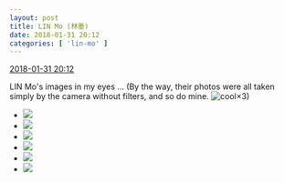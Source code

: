```yaml
---
layout: post
title: LIN Mo (林墨)
date: 2018-01-31 20:12
categories: [ 'lin-mo' ]
---
```


<div class="weibo-info">
  <a href="https://weibo.com/6108312042/G0Z1ldHAz">2018-01-31 20:12</a>
</div>

LIN Mo's images in my eyes … (By the way, their photos were all taken simply by the camera without filters, and so do mine. ![cool](https://img.t.sinajs.cn/t4/appstyle/expression/ext/normal/8a/pcmoren_cool2017_org.png)×3)

<!-- more -->

<ul class="weibo-pic-list-2">
  <li class="weibo-pic">
    <a href="//wx1.sinaimg.cn/mw690/006FnQZYly1fo01sthmkrj30qo0qogoy.jpg"><img src="//wx1.sinaimg.cn/thumb150/006FnQZYly1fo01sthmkrj30qo0qogoy.jpg"/></a>
  </li>
  <li class="weibo-pic">
    <a href="//wx4.sinaimg.cn/mw690/006FnQZYly1fo01stwlh8j30qo0qotbk.jpg"><img src="//wx4.sinaimg.cn/thumb150/006FnQZYly1fo01stwlh8j30qo0qotbk.jpg"/></a>
  </li>
  <li class="weibo-pic">
    <a href="//wx3.sinaimg.cn/mw690/006FnQZYly1fo01ssrjbqj30qo0qojt7.jpg"><img src="//wx3.sinaimg.cn/thumb150/006FnQZYly1fo01ssrjbqj30qo0qojt7.jpg"/></a>
  </li>
  <li class="weibo-pic">
    <a href="//wx3.sinaimg.cn/mw690/006FnQZYly1fo01sudj8fj30qo0qowge.jpg"><img src="//wx3.sinaimg.cn/thumb150/006FnQZYly1fo01sudj8fj30qo0qowge.jpg"/></a>
  </li>
  <li class="weibo-pic">
    <a href="//wx4.sinaimg.cn/mw690/006FnQZYly1fo01sv1c6fj30qo0qotaq.jpg"><img src="//wx4.sinaimg.cn/thumb150/006FnQZYly1fo01sv1c6fj30qo0qotaq.jpg"/></a>
  </li>
  <li class="weibo-pic">
    <a href="//wx4.sinaimg.cn/mw690/006FnQZYly1fo01sw4tcrj30qo0qo42a.jpg"><img src="//wx4.sinaimg.cn/thumb150/006FnQZYly1fo01sw4tcrj30qo0qo42a.jpg"/></a>
  </li>
</ul>
